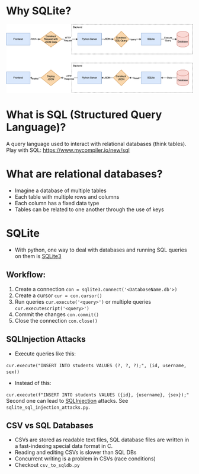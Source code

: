 # Why SQLite?
![](workflow.png)

# What is SQL (Structured Query Language)?
A query language used to interact with relational databases (think tables).
Play with SQL: https://www.mycompiler.io/new/sql

# What are relational databases?
- Imagine a database of multiple tables
- Each table with multiple rows and columns 
- Each column has a fixed data type
- Tables can be related to one another through the use of keys

# SQLite
- With python, one way to deal with databases and running SQL queries on them is [SQLite3](https://docs.python.org/3/library/sqlite3.html)

## Workflow:
1. Create a connection `con = sqlite3.connect('<DatabaseName.db'>)`
2. Create a cursor `cur = con.cursor()`
3. Run queries `cur.execute('<query>')` or multiple queries `cur.executescript('<query>')`
4. Commit the changes `con.commit()`
5. Close the connection `con.close()`

## SQLInjection Attacks
- Execute queries like this:

`cur.execute("INSERT INTO students VALUES (?, ?, ?);", (id, username, sex))`

- Instead of this:

`cur.execute(f"INSERT INTO students VALUES ({id}, {username}, {sex});"`
Second one can lead to [SQLInjection](https://en.wikipedia.org/wiki/SQL_injection) attacks. See `sqlite_sql_injection_attacks.py`.

## CSV vs SQL Databases
- CSVs are stored as readable text files, SQL database files are written in a fast-indexing special data format in C.
- Reading and editing CSVs is slower than SQL DBs
- Concurrent writing is a problem in CSVs (race conditions)
- Checkout `csv_to_sqldb.py`